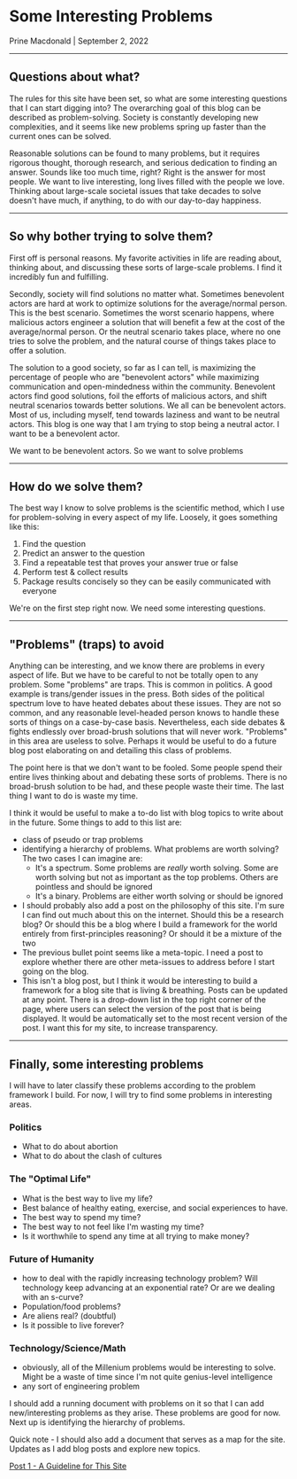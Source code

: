 # Some Interesting Problems
Prine Macdonald | September 2, 2022

---
## Questions about what?
The rules for this site have been set, so what are some interesting questions that I can start digging into? The overarching goal of this blog can be described as problem-solving. Society is constantly developing new complexities, and it seems like new problems spring up faster than the current ones can be solved. 

Reasonable solutions can be found to many problems, but it requires rigorous thought, thorough research, and serious dedication to finding an answer. Sounds like too much time, right? Right is the answer for most people. We want to live interesting, long lives filled with the people we love. Thinking about large-scale societal issues that take decades to solve doesn't have much, if anything, to do with our day-to-day happiness.

---  
## So why bother trying to solve them? 

First off is personal reasons. My favorite activities in life are reading about, thinking about, and discussing these sorts of large-scale problems. I find it incredibly fun and fulfilling. 

Secondly, society will find solutions no matter what. Sometimes benevolent actors are hard at work to optimize solutions for the average/normal person. This is the best scenario. Sometimes the worst scenario happens, where malicious actors engineer a solution that will benefit a few at the cost of the average/normal person. Or the neutral scenario takes place, where no one tries to solve the problem, and the natural course of things takes place to offer a solution. 

The solution to a good society, so far as I can tell, is maximizing the percentage of people who are "benevolent actors" while maximizing communication and open-mindedness within the community. Benevolent actors find good solutions, foil the efforts of malicious actors, and shift neutral scenarios towards better solutions. We all can be benevolent actors. Most of us, including myself, tend towards laziness and want to be neutral actors. This blog is one way that I am trying to stop being a neutral actor. I want to be a benevolent actor.

We want to be benevolent actors. So we want to solve  problems

---
## How do we solve them?
The best way I know to solve problems is the scientific method, which I use for problem-solving in every aspect of my life. Loosely, it goes something like this:
1. Find the question
2. Predict an answer to the question
3. Find a repeatable test that proves your answer true or false
5. Perform test & collect results
6. Package results concisely so they can be easily communicated with everyone
  
  We're on the first step right now. We need some interesting questions.

---
## "Problems" (traps) to avoid
Anything can be interesting, and we know there are problems in every aspect of life. But we have to be careful to not be totally open to any problem. Some "problems" are traps. This is common in politics. A good example is trans/gender issues in the press. Both sides of the political spectrum love to have heated debates about these issues. They are not so common, and any reasonable level-headed person knows to handle these sorts of things on a case-by-case basis. Nevertheless, each side debates & fights endlessly over broad-brush solutions that will never work. "Problems" in this area are useless to solve. Perhaps it would be useful to do a future blog post elaborating on and detailing this class of problems.

The point here is that we don't want to be fooled. Some people spend their entire lives thinking about and debating these sorts of problems. There is no broad-brush solution to be had, and these people waste their time. The last thing I want to do is waste my time.

I think it would be useful to make a to-do list with blog topics to write about in the future. Some things to add to this list are:
- class of pseudo or trap problems
- identifying a hierarchy of problems. What problems are worth solving? The two cases I can imagine are:
    - It's a spectrum. Some problems are *really* worth solving. Some are worth solving but not as important as the top problems. Others are pointless and should be ignored
    - It's a binary. Problems are either worth solving or should be ignored
- I should probably also add a post on the philosophy of this site. I'm sure I can find out much about this on the internet. Should this be a research blog? Or should this be a blog where I build a framework for the world entirely from first-principles reasoning? Or should it be a mixture of the two
- The previous bullet point seems like a meta-topic. I need a post to explore whether there are other meta-issues to address before I start going on the blog. 
- This isn't a blog post, but I think it would be interesting to build a framework for a blog site that is living & breathing. Posts can be updated at any point. There is a drop-down list in the top right corner of the page, where users can select the version of the post that is being displayed. It would be automatically set to the most recent version of the post. I want this for my site, to increase transparency. 
---

## Finally, some interesting problems
I will have to later classify these problems according to the problem framework I build. For now, I will try to find some problems in interesting areas.
### Politics
- What to do about abortion
- What to do about the clash of cultures
### The "Optimal Life"
- What is the best way to live my life?
- Best balance of healthy eating, exercise, and social experiences to have.
- The best way to spend my time?
- The best way to not feel like I'm wasting my time?
- Is it worthwhile to spend any time at all trying to make money?
### Future of Humanity
- how to deal with the rapidly increasing technology problem? Will technology keep advancing at an exponential rate? Or are we dealing with an s-curve?
- Population/food problems?
- Are aliens real? (doubtful)
- Is it possible to live forever?
### Technology/Science/Math
- obviously, all of the Millenium problems would be interesting to solve. Might be a waste of time since I'm not quite genius-level intelligence
- any sort of engineering problem

I should add a running document with problems on it so that I can add new/interesting problems as they arise. These problems are good for now. Next up is identifying the hierarchy of problems.

Quick note - I should also add a document that serves as a map for the site. Updates as I add blog posts and explore new topics.

[Post 1 - A Guideline for This Site](Post1)
